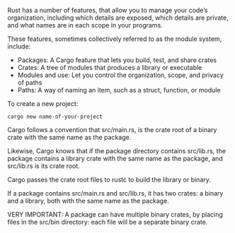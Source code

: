 
Rust has a number of features,
that allow you to manage your code’s organization, 
including which details are exposed, which details are private, 
and what names are in each scope in your programs.

These features, sometimes collectively referred to as the module system,
include:

   - Packages: A Cargo feature that lets you build, test, and share crates
   - Crates: A tree of modules that produces a library or executable
   - Modules and use: Let you control the organization, scope, and privacy of paths
   - Paths: A way of naming an item, such as a struct, function, or module

To create a new project:

`cargo new name-of-your-project`

Cargo follows a convention that src/main.rs, 
is the crate root of a binary crate with the same name as the package. 

Likewise, Cargo knows that if the package directory contains src/lib.rs,
the package contains a library crate with the same name as the package,
and src/lib.rs is its crate root.

Cargo passes the crate root files to rustc to build the library or binary.

If a package contains src/main.rs and src/lib.rs,
it has two crates: a binary and a library,
both with the same name as the package.

VERY IMPORTANT:
A package can have multiple binary crates,
by placing files in the src/bin directory: each file will be a separate binary crate.

